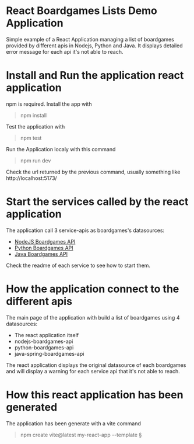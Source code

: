 # React Boardgames Lists Demo Application

Simple example of a React Application managing a list of boardgames provided by different apis in Nodejs, Python and Java. It displays detailed error message for each api it's not able to reach.

# Install and Run the application react application

npm is required. 
Install the app with
> npm install

Test the application with
> npm test

Run the Application localy with this command 
> npm run dev

Check the url returned by the previous command, usually something like http://localhost:5173/

# Start the services called by the react application
The application call 3 service-apis as boardgames's datasources: 
- [NodeJS Boardgames API](./nodejsboargames-api/README.md) 
- [Python Boardgames API](./python-boardgames-api/README.md) 
- [Java Boardgames API](./java-boardgames-api/README.md) 

Check the readme of each service to see how to start them.

# How the application connect to the different apis

The main page of the application with build a list of boardgames using 4 datasources:
- The react application itself
- nodejs-boardgames-api
- python-boardgames-api
- java-spring-boardgames-api

The react application displays the original datasource of each boardgames and will display a warning for each service api that it's not able to reach.

# How this react application has been generated

The application has been generate with a vite command
> npm create vite@latest my-react-app --template
§               